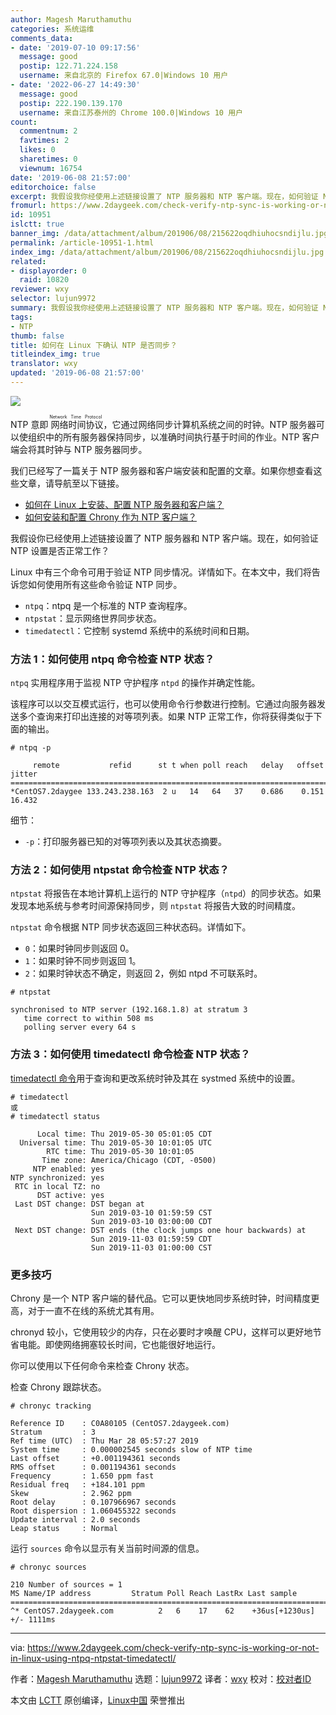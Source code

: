 ```yaml
---
author: Magesh Maruthamuthu
categories: 系统运维
comments_data:
- date: '2019-07-10 09:17:56'
  message: good
  postip: 122.71.224.158
  username: 来自北京的 Firefox 67.0|Windows 10 用户
- date: '2022-06-27 14:49:30'
  message: good
  postip: 222.190.139.170
  username: 来自江苏泰州的 Chrome 100.0|Windows 10 用户
count:
  commentnum: 2
  favtimes: 2
  likes: 0
  sharetimes: 0
  viewnum: 16754
date: '2019-06-08 21:57:00'
editorchoice: false
excerpt: 我假设我你经使用上述链接设置了 NTP 服务器和 NTP 客户端。现在，如何验证 NTP 设置是否正常工作？
fromurl: https://www.2daygeek.com/check-verify-ntp-sync-is-working-or-not-in-linux-using-ntpq-ntpstat-timedatectl/
id: 10951
islctt: true
banner_img: /data/attachment/album/201906/08/215622oqdhiuhocsndijlu.jpg
permalink: /article-10951-1.html
index_img: /data/attachment/album/201906/08/215622oqdhiuhocsndijlu.jpg.thumb.jpg
related:
- displayorder: 0
  raid: 10820
reviewer: wxy
selector: lujun9972
summary: 我假设我你经使用上述链接设置了 NTP 服务器和 NTP 客户端。现在，如何验证 NTP 设置是否正常工作？
tags:
- NTP
thumb: false
title: 如何在 Linux 下确认 NTP 是否同步？
titleindex_img: true
translator: wxy
updated: '2019-06-08 21:57:00'
---
```


![](/data/attachment/album/201906/08/215622oqdhiuhocsndijlu.jpg)


NTP 意即<ruby> 网络时间协议 <rt>  Network Time Protocol </rt></ruby>，它通过网络同步计算机系统之间的时钟。NTP 服务器可以使组织中的所有服务器保持同步，以准确时间执行基于时间的作业。NTP 客户端会将其时钟与 NTP 服务器同步。


我们已经写了一篇关于 NTP 服务器和客户端安装和配置的文章。如果你想查看这些文章，请导航至以下链接。


* [如何在 Linux 上安装、配置 NTP 服务器和客户端？](/article-10811-1.html)
* [如何安装和配置 Chrony 作为 NTP 客户端？](/article-10820-1.html)


我假设你已经使用上述链接设置了 NTP 服务器和 NTP 客户端。现在，如何验证 NTP 设置是否正常工作？


Linux 中有三个命令可用于验证 NTP 同步情况。详情如下。在本文中，我们将告诉您如何使用所有这些命令验证 NTP 同步。


* `ntpq`：ntpq 是一个标准的 NTP 查询程序。
* `ntpstat`：显示网络世界同步状态。
* `timedatectl`：它控制 systemd 系统中的系统时间和日期。


### 方法 1：如何使用 ntpq 命令检查 NTP 状态？


`ntpq` 实用程序用于监视 NTP 守护程序 `ntpd` 的操作并确定性能。


该程序可以以交互模式运行，也可以使用命令行参数进行控制。它通过向服务器发送多个查询来打印出连接的对等项列表。如果 NTP 正常工作，你将获得类似于下面的输出。



```
# ntpq -p

     remote           refid      st t when poll reach   delay   offset  jitter
==============================================================================
*CentOS7.2daygee 133.243.238.163  2 u   14   64   37    0.686    0.151  16.432
```

细节：


* `-p`：打印服务器已知的对等项列表以及其状态摘要。


### 方法 2：如何使用 ntpstat 命令检查 NTP 状态？


`ntpstat` 将报告在本地计算机上运行的 NTP 守护程序（`ntpd`）的同步状态。如果发现本地系统与参考时间源保持同步，则 `ntpstat` 将报告大致的时间精度。


`ntpstat` 命令根据 NTP 同步状态返回三种状态码。详情如下。


* `0`：如果时钟同步则返回 0。
* `1`：如果时钟不同步则返回 1。
* `2`：如果时钟状态不确定，则返回 2，例如 ntpd 不可联系时。



```
# ntpstat

synchronised to NTP server (192.168.1.8) at stratum 3
   time correct to within 508 ms
   polling server every 64 s
```

### 方法 3：如何使用 timedatectl 命令检查 NTP 状态？


[timedatectl 命令](https://www.2daygeek.com/change-set-time-date-and-timezone-on-linux/)用于查询和更改系统时钟及其在 systmed 系统中的设置。



```
# timedatectl
或
# timedatectl status

      Local time: Thu 2019-05-30 05:01:05 CDT
  Universal time: Thu 2019-05-30 10:01:05 UTC
        RTC time: Thu 2019-05-30 10:01:05
       Time zone: America/Chicago (CDT, -0500)
     NTP enabled: yes
NTP synchronized: yes
 RTC in local TZ: no
      DST active: yes
 Last DST change: DST began at
                  Sun 2019-03-10 01:59:59 CST
                  Sun 2019-03-10 03:00:00 CDT
 Next DST change: DST ends (the clock jumps one hour backwards) at
                  Sun 2019-11-03 01:59:59 CDT
                  Sun 2019-11-03 01:00:00 CST
```

### 更多技巧


Chrony 是一个 NTP 客户端的替代品。它可以更快地同步系统时钟，时间精度更高，对于一直不在线的系统尤其有用。


chronyd 较小，它使用较少的内存，只在必要时才唤醒 CPU，这样可以更好地节省电能。即使网络拥塞较长时间，它也能很好地运行。


你可以使用以下任何命令来检查 Chrony 状态。


检查 Chrony 跟踪状态。



```
# chronyc tracking

Reference ID    : C0A80105 (CentOS7.2daygeek.com)
Stratum         : 3
Ref time (UTC)  : Thu Mar 28 05:57:27 2019
System time     : 0.000002545 seconds slow of NTP time
Last offset     : +0.001194361 seconds
RMS offset      : 0.001194361 seconds
Frequency       : 1.650 ppm fast
Residual freq   : +184.101 ppm
Skew            : 2.962 ppm
Root delay      : 0.107966967 seconds
Root dispersion : 1.060455322 seconds
Update interval : 2.0 seconds
Leap status     : Normal
```

运行 `sources` 命令以显示有关当前时间源的信息。



```
# chronyc sources

210 Number of sources = 1
MS Name/IP address         Stratum Poll Reach LastRx Last sample
===============================================================================
^* CentOS7.2daygeek.com          2   6    17    62    +36us[+1230us] +/- 1111ms
```



---


via: <https://www.2daygeek.com/check-verify-ntp-sync-is-working-or-not-in-linux-using-ntpq-ntpstat-timedatectl/>


作者：[Magesh Maruthamuthu](https://www.2daygeek.com/author/magesh/) 选题：[lujun9972](https://github.com/lujun9972) 译者：[wxy](https://github.com/wxy) 校对：[校对者ID](https://github.com/%E6%A0%A1%E5%AF%B9%E8%80%85ID)


本文由 [LCTT](https://github.com/LCTT/TranslateProject) 原创编译，[Linux中国](https://linux.cn/) 荣誉推出